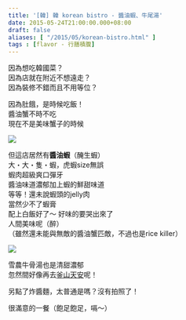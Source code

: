 ```yaml
---
title: '[韓] 韓 korean bistro - 醬油蝦、牛尾湯'
date: 2015-05-24T21:00:00.000+08:00
draft: false
aliases: [ "/2015/05/korean-bistro.html" ]
tags : [flavor - 行膳積腹]
---
```


因為想吃韓國菜？  
因為店就在附近不想遠走？  
因為裝修不錯而且不用等位？

  

因為肚餓，是時候吃飯！  
醬油蟹不時不吃  
現在不是美味蟹子的時候

![](/images/koreanbistro.jpg)

但這店居然有**醬油蝦**（醃生蝦）  
大・大・隻・蝦，虎蝦size無誤  
蝦肉超級爽口彈牙  
醬油味道濃郁加上蝦的鮮甜味道  
等等！還未說蝦頭的jelly肉  
當然少不了蝦膏  
配上白飯好了～ 好味的要哭出來了  
人間美味呢（醉）  
（雖然還未能與無敵的醬油蟹匹敵，不過也是rice killer）

![](/images/koreanbistro1.jpg)

雪農牛骨湯也是清甜濃郁  
忽然間好像再去[釜山天安](https://hidie.net/busanjj3e/)呢！

  

另點了炸醬麵，太普通是嗎？沒有拍照了！

  

很滿意的一餐（飽足飽足，嗝～）
